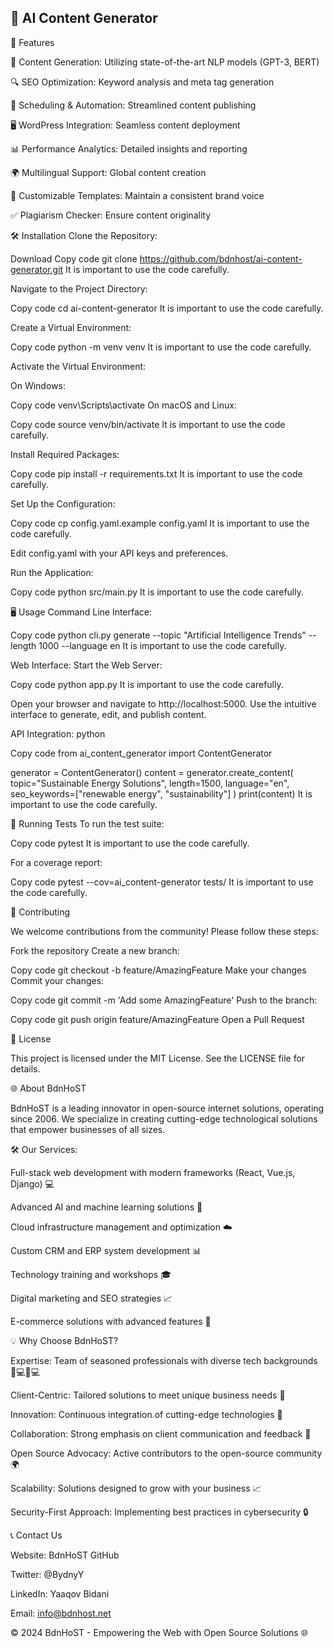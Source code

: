 
<h2>🌟 AI Content Generator</h2>

🚀 Features

🤖 Content Generation: Utilizing state-of-the-art NLP models (GPT-3, BERT)

🔍 SEO Optimization: Keyword analysis and meta tag generation

📅 Scheduling & Automation: Streamlined content publishing

🖥️ WordPress Integration: Seamless content deployment

📊 Performance Analytics: Detailed insights and reporting

🌍 Multilingual Support: Global content creation

🎨 Customizable Templates: Maintain a consistent brand voice

✅ Plagiarism Checker: Ensure content originality


🛠️ Installation Clone the Repository:

Download
Copy code
git clone https://github.com/bdnhost/ai-content-generator.git
It is important to use the code carefully.


Navigate to the Project Directory:


Copy code
cd ai-content-generator
It is important to use the code carefully.

Create a Virtual Environment:



Copy code
python -m venv venv
It is important to use the code carefully.

Activate the Virtual Environment:

On Windows:


Copy code
venv\Scripts\activate
On macOS and Linux:


Copy code
source venv/bin/activate
It is important to use the code carefully.

Install Required Packages:



Copy code
pip install -r requirements.txt
It is important to use the code carefully.

Set Up the Configuration:



Copy code
cp config.yaml.example config.yaml
It is important to use the code carefully.

Edit config.yaml with your API keys and preferences.

Run the Application:



Copy code
python src/main.py
It is important to use the code carefully.


🖥️ Usage
Command Line Interface:


Copy code
python cli.py generate --topic "Artificial Intelligence Trends" --length 1000 --language en
It is important to use the code carefully.

Web Interface:
Start the Web Server:



Copy code
python app.py
It is important to use the code carefully.

Open your browser and navigate to http://localhost:5000. Use the intuitive interface to generate, edit, and publish content.

API Integration:
python

Copy code
from ai_content_generator import ContentGenerator

generator = ContentGenerator()
content = generator.create_content(
    topic="Sustainable Energy Solutions",
    length=1500,
    language="en",
    seo_keywords=["renewable energy", "sustainability"]
)
print(content)
It is important to use the code carefully.

🧪 Running Tests
To run the test suite:



Copy code
pytest
It is important to use the code carefully.

For a coverage report:




Copy code
pytest --cov=ai_content-generator tests/
It is important to use the code carefully.

🤝 Contributing

We welcome contributions from the community! Please follow these steps:

Fork the repository
Create a new branch:



Copy code
git checkout -b feature/AmazingFeature
Make your changes
Commit your changes:



Copy code
git commit -m 'Add some AmazingFeature'
Push to the branch:



Copy code
git push origin feature/AmazingFeature
Open a Pull Request


📜 License

This project is licensed under the MIT License. See the LICENSE file for details.


🌐 About BdnHoST

BdnHoST is a leading innovator in open-source internet solutions, operating since 2006. We specialize in creating cutting-edge technological solutions that empower businesses of all sizes.


🛠️ Our Services:

Full-stack web development with modern frameworks (React, Vue.js, Django) 💻

Advanced AI and machine learning solutions 🤖

Cloud infrastructure management and optimization ☁️

Custom CRM and ERP system development 📊

Technology training and workshops 🎓

Digital marketing and SEO strategies 📈

E-commerce solutions with advanced features 🛒



💡 Why Choose BdnHoST?

Expertise: Team of seasoned professionals with diverse tech backgrounds 👩💻👨💻

Client-Centric: Tailored solutions to meet unique business needs 🤝

Innovation: Continuous integration of cutting-edge technologies 🚀

Collaboration: Strong emphasis on client communication and feedback 💬

Open Source Advocacy: Active contributors to the open-source community 🌍

Scalability: Solutions designed to grow with your business 📈

Security-First Approach: Implementing best practices in cybersecurity 🔒


📞 Contact Us

Website: BdnHoST GitHub

Twitter: @BydnyY

LinkedIn: Yaaqov Bidani

Email: info@bdnhost.net

© 2024 BdnHoST - Empowering the Web with Open Source Solutions 🌐